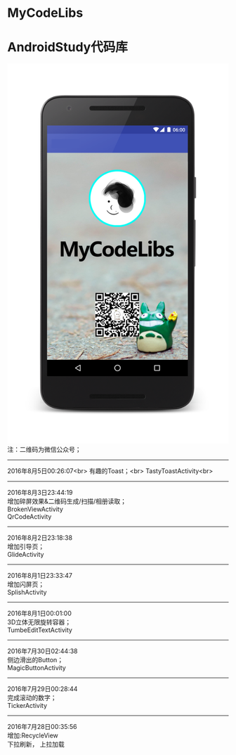 # MyCodeLibs
AndroidStudy代码库	
====
![image](https://github.com/Merbn/MyCodeLibs/blob/master/myscreen.png)
注：二维码为微信公众号；
_____________________
2016年8月5日00:26:07\<br>
有趣的Toast；\<br>
TastyToastActivity\<br>
_____________________
2016年8月3日23:44:19   
增加碎屏效果&二维码生成/扫描/相册读取；  
BrokenViewActivity  
QrCodeActivity   
_____________________
2016年8月2日23:18:38   
增加引导页；  
GlideActivity   
_____________________
2016年8月1日23:33:47   
增加闪屏页；  
SplishActivity   
_____________________
2016年8月1日00:01:00   
3D立体无限旋转容器；  
TumbeEditTextActivity   
_____________________
2016年7月30日02:44:38   
侧边滑出的Button；  
MagicButtonActivity   
_____________________
2016年7月29日00:28:44   
完成滚动的数字；  
TickerActivity  
_____________________
2016年7月28日00:35:56	
增加:RecycleView  
下拉刷新， 上拉加载
